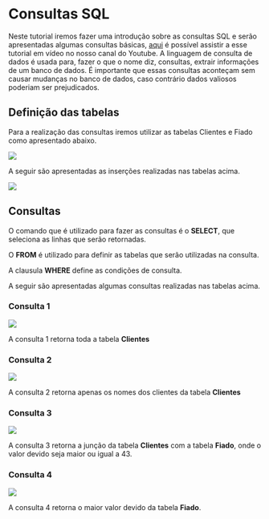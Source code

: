 # Consultas SQL

Neste tutorial iremos fazer uma introdução sobre as consultas SQL e serão apresentadas algumas consultas básicas, [aqui](https://youtu.be/XR7tiacPDWw) é possível assistir a esse tutorial em vídeo no nosso canal do Youtube. A linguagem de consulta de dados é usada para, fazer o que o nome diz, consultas, extrair informações de um banco de dados. É importante que essas consultas aconteçam sem causar mudanças no banco de dados, caso contrário dados valiosos poderiam ser prejudicados. 

## Definição das tabelas

Para a realização das consultas iremos utilizar as tabelas Clientes e Fiado como apresentado abaixo.

![](https://github.com/ciencia-de-dados-pratica/GEAM-basico/blob/master/2020/Bruno-Consultas-SQL/Imagens/Criacao.png)  

A seguir são apresentadas as inserções realizadas nas tabelas acima.

![](https://github.com/ciencia-de-dados-pratica/GEAM-basico/blob/master/2020/Bruno-Consultas-SQL/Imagens/Insercao.png)   

##  Consultas

O comando que é utilizado para fazer as consultas é o **SELECT**, que seleciona as linhas que serão retornadas. 

O **FROM** é utilizado para definir as tabelas que serão utilizadas na consulta.

A clausula **WHERE** define as condições de consulta.

A seguir são apresentadas algumas consultas realizadas nas tabelas acima.

### Consulta 1
![](https://github.com/ciencia-de-dados-pratica/GEAM-basico/blob/master/2020/Bruno-Consultas-SQL/Imagens/Consulta1.png)

A consulta 1 retorna toda a tabela **Clientes**

### Consulta 2
![](https://github.com/ciencia-de-dados-pratica/GEAM-basico/blob/master/2020/Bruno-Consultas-SQL/Imagens/Consulta2.png)

A consulta 2 retorna apenas os nomes dos clientes da tabela **Clientes**

### Consulta 3
![](https://github.com/ciencia-de-dados-pratica/GEAM-basico/blob/master/2020/Bruno-Consultas-SQL/Imagens/Consulta3.png)

A consulta 3 retorna a junção da tabela **Clientes** com a tabela **Fiado**, onde o valor devido seja maior ou igual a 43.

### Consulta 4
![](https://github.com/ciencia-de-dados-pratica/GEAM-basico/blob/master/2020/Bruno-Consultas-SQL/Imagens/Consulta4.png)

A consulta 4 retorna o maior valor devido da tabela **Fiado**.


